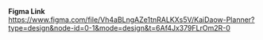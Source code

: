 **Figma Link**
https://www.figma.com/file/Vh4aBLngAZe1tnRALKXs5V/KaiDaow-Planner?type=design&node-id=0-1&mode=design&t=6Af4Jx379FLrOm2R-0
